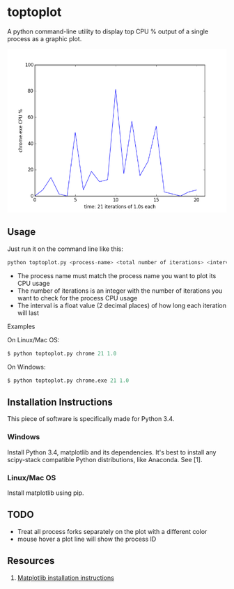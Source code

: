 # toptoplot
A python command-line utility to display top CPU % output of a single process as a graphic plot.

<img src="img/figure_1.png" />

## Usage

Just run it on the command line like this:

```python
python toptoplot.py <process-name> <total number of iterations> <interval>
```
- The process name must match the process name you want to plot its CPU usage
- The number of iterations is an integer with the number of iterations you want to check for the process CPU usage
- The interval is a float value (2 decimal places) of how long each iteration will last

Examples

On Linux/Mac OS:
```python
$ python toptoplot.py chrome 21 1.0
```

On Windows:
```python
$ python toptoplot.py chrome.exe 21 1.0
```

## Installation Instructions

This piece of software is specifically made for Python 3.4.

### Windows

Install Python 3.4, matplotlib and its dependencies. It's best to install any scipy-stack compatible Python distributions, 
like Anaconda. See [1].

### Linux/Mac OS

Install matplotlib using pip.

## TODO

- Treat all process forks separately on the plot with a different color
- mouse hover a plot line will show the process ID

## Resources

1. <a href="http://matplotlib.org/users/installing.html">Matplotlib installation instructions</a>